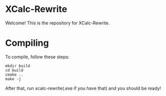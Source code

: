 # XCalc-Rewrite

Welcome! This is the repository for XCalc-Rewrite.

# Compiling
To compile, follow these steps:

```
mkdir build
cd build
cmake ..
make -j
```

After that, run xcalc-rewrite(.exe if you have that)
and you should be ready!

